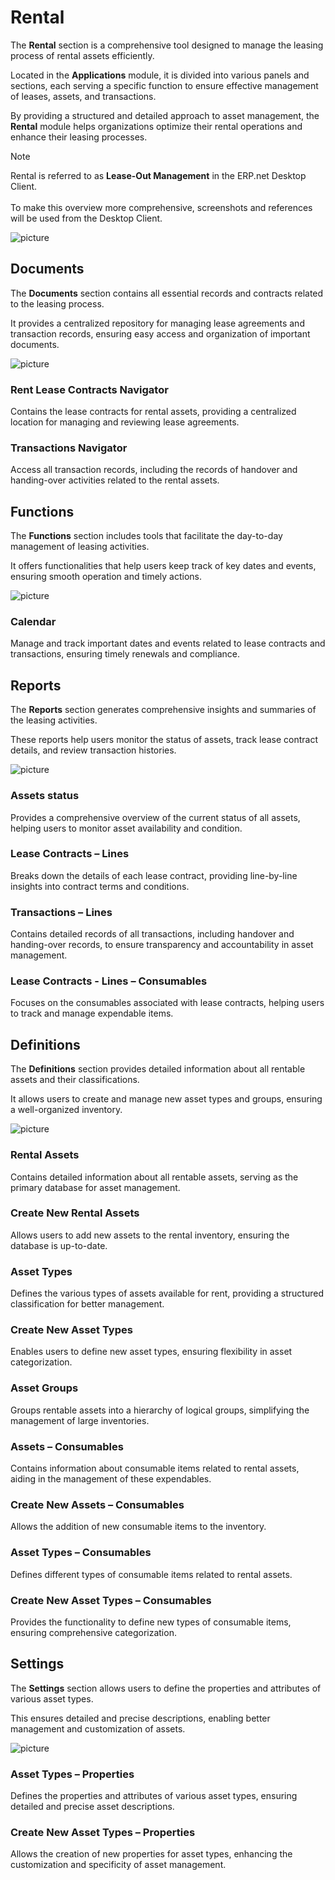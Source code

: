# Rental

The **Rental** section is a comprehensive tool designed to manage the leasing process of rental assets efficiently. 

Located in the **Applications** module, it is divided into various panels and sections, each serving a specific function to ensure effective management of leases, assets, and transactions. 

By providing a structured and detailed approach to asset management, the **Rental** module helps organizations optimize their rental operations and enhance their leasing processes.

> [!NOTE]
> Rental is referred to as **Lease-Out Management** in the ERP.net Desktop Client. <br><br>
> To make this overview more comprehensive, screenshots and references will be used from the Desktop Client.

![picture](pictures/Lease_out_view_25_06.png)

## Documents

The **Documents** section contains all essential records and contracts related to the leasing process. 

It provides a centralized repository for managing lease agreements and transaction records, ensuring easy access and organization of important documents.

![picture](pictures/Lease_out_documents_25_06.png)

### Rent Lease Contracts Navigator

Contains the lease contracts for rental assets, providing a centralized location for managing and reviewing lease agreements.

### Transactions Navigator

Access all transaction records, including the records of handover and handing-over activities related to the rental assets.

## Functions

The **Functions** section includes tools that facilitate the day-to-day management of leasing activities. 

It offers functionalities that help users keep track of key dates and events, ensuring smooth operation and timely actions.

![picture](pictures/Lease_out_functions_25_06.png)

### Calendar

Manage and track important dates and events related to lease contracts and transactions, ensuring timely renewals and compliance.

## Reports

The **Reports** section generates comprehensive insights and summaries of the leasing activities. 

These reports help users monitor the status of assets, track lease contract details, and review transaction histories.

![picture](pictures/Lease_out_reports_25_06.png)

### Assets status

Provides a comprehensive overview of the current status of all assets, helping users to monitor asset availability and condition.

### Lease Contracts – Lines

Breaks down the details of each lease contract, providing line-by-line insights into contract terms and conditions.

### Transactions – Lines

Contains detailed records of all transactions, including handover and handing-over records, to ensure transparency and accountability in asset management.

### Lease Contracts - Lines – Consumables

Focuses on the consumables associated with lease contracts, helping users to track and manage expendable items.

## Definitions

The **Definitions** section provides detailed information about all rentable assets and their classifications. 

It allows users to create and manage new asset types and groups, ensuring a well-organized inventory.

![picture](pictures/Lease_out_definitions_25_06.png)

### Rental Assets

Contains detailed information about all rentable assets, serving as the primary database for asset management.

### Create New Rental Assets

Allows users to add new assets to the rental inventory, ensuring the database is up-to-date.

### Asset Types

Defines the various types of assets available for rent, providing a structured classification for better management.

### Create New Asset Types

Enables users to define new asset types, ensuring flexibility in asset categorization.

### Asset Groups

Groups rentable assets into a hierarchy of logical groups, simplifying the management of large inventories.

### Assets – Consumables

Contains information about consumable items related to rental assets, aiding in the management of these expendables.

### Create New Assets – Consumables

Allows the addition of new consumable items to the inventory.

### Asset Types – Consumables

Defines different types of consumable items related to rental assets.

### Create New Asset Types – Consumables

Provides the functionality to define new types of consumable items, ensuring comprehensive categorization.

## Settings

The **Settings** section allows users to define the properties and attributes of various asset types. 

This ensures detailed and precise descriptions, enabling better management and customization of assets.

![picture](pictures/Lease_out_settings_25_06.png)

### Asset Types – Properties

Defines the properties and attributes of various asset types, ensuring detailed and precise asset descriptions.

### Create New Asset Types – Properties

Allows the creation of new properties for asset types, enhancing the customization and specificity of asset management.
